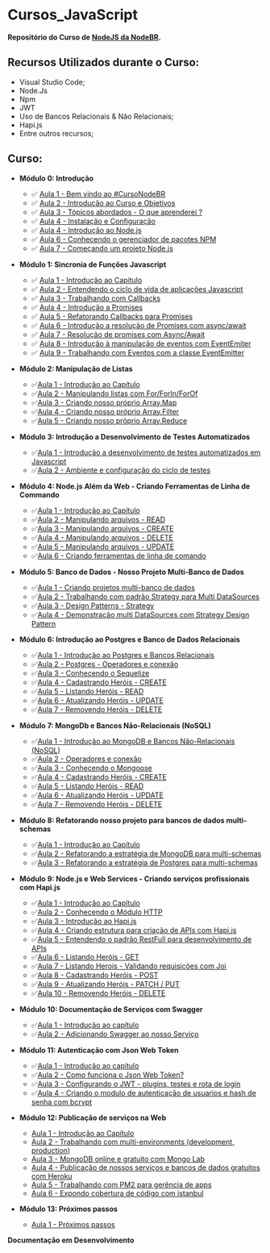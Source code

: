 # Cursos_JavaScript

**Repositório do Curso de [NodeJS da NodeBR](https://cursos.nodebr.org/p/node-js-para-iniciantes-nodebr).**

## Recursos Utilizados durante o Curso:

- Visual Studio Code;
- Node.Js
- Npm
- JWT
- Uso de Bancos Relacionais & Não Relacionais;
- Hapi.js
- Entre outros recursos;

## Curso:

- **Módulo 0: Introdução**

  - :white_check_mark: [Aula 1 - Bem vindo ao #CursoNodeBR]()
  - :white_check_mark: [Aula 2 - Introdução ao Curso e Objetivos]()
  - :white_check_mark: [Aula 3 - Tópicos abordados - O que aprenderei ?]()
  - :white_check_mark: [Aula 4 - Instalação e Configuração]()
  - :white_check_mark: [Aula 4 - Introdução ao Node.js]()
  - :white_check_mark: [Aula 6 - Conhecendo o gerenciador de pacotes NPM](https://bit.ly/2AGYbjN)
  - :white_check_mark: [Aula 7 - Começando um projeto Node.js]()

- **Módulo 1: Sincronia de Funções Javascript**

  - :white_check_mark: [Aula 1 - Introdução ao Capitulo]()
  - :white_check_mark: [Aula 2 - Entendendo o ciclo de vida de aplicações Javascript]()
  - :white_check_mark: [Aula 3 - Trabalhando com Callbacks]()
  - :white_check_mark: [Aula 4 - Introdução a Promises]()
  - :white_check_mark: [Aula 5 - Refatorando Callbacks para Promises]()
  - :white_check_mark: [Aula 6 - Introdução a resolução de Promises com async/await]()
  - :white_check_mark: [Aula 7 - Resolução de promises com Async/Await]()
  - :white_check_mark: [Aula 8 - Introdução à manipulação de eventos com EventEmiter]()
  - :white_check_mark: [Aula 9 - Trabalhando com Eventos com a classe EventEmitter]()

- **Módulo 2: Manipulação de Listas**

  - :white_check_mark:[Aula 1 - Introdução ao Capítulo]()
  - :white_check_mark:[Aula 2 - Manipulando listas com For/ForIn/ForOf]()
  - :white_check_mark:[Aula 3 - Criando nosso próprio Array.Map]()
  - :white_check_mark:[Aula 4 - Criando nosso próprio Array.Filter]()
  - :white_check_mark:[Aula 5 - Criando nosso próprio Array.Reduce]()

- **Módulo 3: Introdução a Desenvolvimento de Testes Automatizados**

  - :white_check_mark:[Aula 1 - Introdução a desenvolvimento de testes automatizados em Javascript]()
  - :white_check_mark:[Aula 2 - Ambiente e configuração do ciclo de testes]()

* **Módulo 4: Node.js Além da Web - Criando Ferramentas de Linha de Commando**

  - :white_check_mark:[Aula 1 - Introdução ao Capítulo]()
  - :white_check_mark:[Aula 2 - Manipulando arquivos - READ]()
  - :white_check_mark:[Aula 3 - Manipulando arquivos - CREATE]()
  - :white_check_mark:[Aula 4 - Manipulando arquivos - DELETE]()
  - :white_check_mark:[Aula 5 - Manipulando arquivos - UPDATE]()
  - :white_check_mark:[Aula 6 - Criando ferramentas de linha de comando]()

* **Módulo 5: Banco de Dados - Nosso Projeto Multi-Banco de Dados**

  - :white_check_mark:[Aula 1 - Criando projetos multi-banco de dados]()
  - :white_check_mark:[Aula 2 - Trabalhando com padrão Strategy para Multi DataSources]()
  - :white_check_mark:[Aula 3 - Design Patterns - Strategy]()
  - :white_check_mark:[Aula 4 - Demonstração multi DataSources com Strategy Design Pattern]()

* **Módulo 6: Introdução ao Postgres e Banco de Dados Relacionais**

  - :white_check_mark:[Aula 1 - Introdução ao Postgres e Bancos Relacionais]()
  - :white_check_mark:[Aula 2 - Postgres - Operadores e conexão]()
  - :white_check_mark:[Aula 3 - Conhecendo o Sequelize]()
  - :white_check_mark:[Aula 4 - Cadastrando Heróis - CREATE]()
  - :white_check_mark:[Aula 5 - Listando Heróis - READ]()
  - :white_check_mark:[Aula 6 - Atualizando Heróis - UPDATE]()
  - :white_check_mark:[Aula 7 - Removendo Heróis - DELETE]()
  

* **Módulo 7: MongoDb e Bancos Não-Relacionais (NoSQL)**

  - :white_check_mark:[Aula 1 - Introdução ao MongoDB e Bancos Não-Relacionais (NoSQL)]()
  - :white_check_mark:[Aula 2 - Operadores e conexão]()
  - :white_check_mark:[Aula 3 - Conhecendo o Mongoose]()
  - :white_check_mark:[Aula 4 - Cadastrando Heróis - CREATE]()
  - :white_check_mark:[Aula 5 - Listando Heróis - READ]()
  - :white_check_mark:[Aula 6 - Atualizando Heróis - UPDATE]()
  - :white_check_mark:[Aula 7 - Removendo Heróis - DELETE]()

* **Módulo 8: Refatorando nosso projeto para bancos de dados multi-schemas**

  - :white_check_mark:[Aula 1 - Introdução ao Capítulo]()
  - :white_check_mark:[Aula 2 - Refatorando a estratégia de MongoDB para multi-schemas]()
  - :white_check_mark:[Aula 3 - Refatorando a estratégia de Postgres para multi-schemas]()

* **Módulo 9: Node.js e Web Services - Criando serviços profissionais com Hapi.js**

  - :white_check_mark:[Aula 1 - Introdução ao Capítulo]()
  - :white_check_mark:[Aula 2 - Conhecendo o Módulo HTTP]()
  - :white_check_mark:[Aula 3 - Introdução ao Hapi.js]()
  - :white_check_mark:[Aula 4 - Criando estrutura para criação de APIs com Hapi.js]()
  - :white_check_mark:[Aula 5 - Entendendo o padrão RestFull para desenvolvimento de APIs]()
  - :white_check_mark:[Aula 6 - Listando Heróis - GET]()
  - :white_check_mark:[Aula 7 - Listando Herois - Validando requisições com Joi]()
  - :white_check_mark:[Aula 8 - Cadastrando Heróis - POST]()
  - :white_check_mark:[Aula 9 - Atualizando Heróis - PATCH / PUT]()
  - :white_check_mark:[Aula 10 - Removendo Heróis - DELETE]()

* **Módulo 10: Documentação de Serviços com Swagger**

  - :white_check_mark:[Aula 1 - Introdução ao capítulo]()
  - :white_check_mark:[Aula 2 - Adicionando Swagger ao nosso Serviço]()

* **Módulo 11: Autenticação com Json Web Token**

  - :white_check_mark:[Aula 1 - Introdução ao capítulo]()
  - :white_check_mark:[Aula 2 - Como funciona o Json Web Token?]()
  - :white_check_mark:[Aula 3 - Configurando o JWT - plugins, testes e rota de login]()
  - :white_check_mark:[Aula 4 - Criando o modulo de autenticação de usuarios e hash de senha com bcrypt]()

* **Módulo 12: Publicação de serviços na Web**
  - [Aula 1 - Introdução ao Capítulo]()
  - [Aula 2 - Trabalhando com multi-environments (development, production)]()
  - [Aula 3 - MongoDB online e gratuito com Mongo Lab]()
  - [Aula 4 - Publicação de nossos serviços e bancos de dados gratuitos com Heroku]()
  - [Aula 5 - Trabalhando com PM2 para gerência de apps]()
  - [Aula 6 - Expondo cobertura de código com istanbul]()
  
* **Módulo 13: Próximos passos**
  - [Aula 1 - Próximos passos]()

**Documentação em Desenvolvimento**
